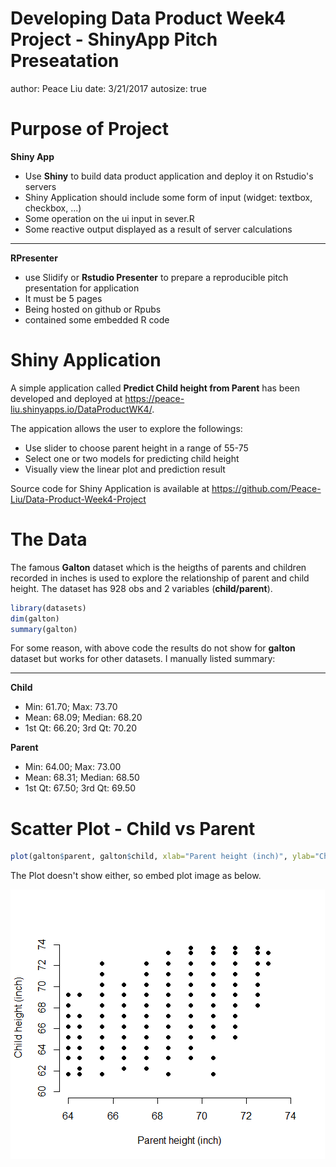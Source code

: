 Developing Data Product Week4 Project - ShinyApp Pitch Preseatation
========================================================
author: Peace Liu
date: 3/21/2017
autosize: true

Purpose of Project
========================================================

**Shiny App**

- Use **Shiny** to build data product application and deploy it on Rstudio's servers 
- Shiny Application should include some form of input (widget: textbox, checkbox, ...)
- Some operation on the ui input in sever.R
- Some reactive output displayed as a result of server calculations

***

**RPresenter**

- use Slidify or **Rstudio Presenter** to prepare a reproducible pitch presentation for application
- It must be 5 pages
- Being hosted on github or Rpubs
- contained some embedded R code 

Shiny Application
========================================================

A simple application called **Predict Child height from Parent** has been developed  and deployed at  <https://peace-liu.shinyapps.io/DataProductWK4/>.

The appication allows the user to explore the followings:

- Use slider to choose parent height in a range of 55-75 
- Select one or two models for predicting child height
- Visually view the linear plot and prediction result

Source code for Shiny Application is available at <https://github.com/Peace-Liu/Data-Product-Week4-Project>

The Data
========================================================

The famous **Galton** dataset which is the heigths of parents and children recorded in inches is used to explore the relationship of parent and child height. The dataset has 928 obs and 2 variables (**child/parent**).


```r
library(datasets)
dim(galton)
summary(galton)
```

For some reason, with above code the results do not show for **galton** dataset but works for other datasets. I manually listed summary:

***
  
**Child**

- Min: 61.70; Max: 73.70
- Mean: 68.09; Median: 68.20
- 1st Qt: 66.20; 3rd Qt: 70.20

**Parent**

- Min: 64.00; Max: 73.00
- Mean: 68.31; Median: 68.50
- 1st Qt: 67.50; 3rd Qt: 69.50
 

Scatter Plot - Child vs Parent
========================================================


```r
plot(galton$parent, galton$child, xlab="Parent height (inch)", ylab="Child height (inch)", bty="n", pch=16, xlim=c(64,74), ylim=c(60, 74))
```
The Plot doesn't show either, so embed plot image as below.

![child vs parent scatter plot](Child_Parent_plot.png)
